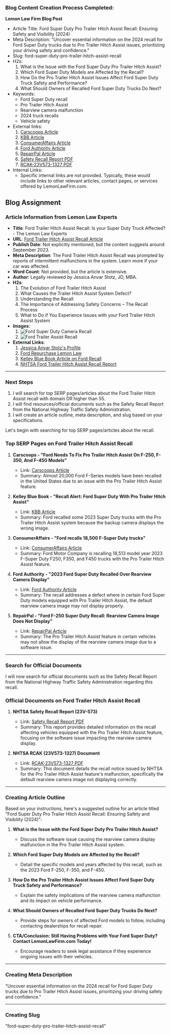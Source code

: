 ### Blog Content Creation Process Completed:

**Lemon Law Firm Blog Post**
- Article Title: Ford Super Duty Pro Trailer Hitch Assist Recall: Ensuring Safety and Visibility (2024)
- Meta Description: "Uncover essential information on the 2024 recall for Ford Super Duty trucks due to Pro Trailer Hitch Assist issues, prioritizing your driving safety and confidence."
- Slug: ford-super-duty-pro-trailer-hitch-assist-recall
- H2s:
  1. What is the Issue with the Ford Super Duty Pro Trailer Hitch Assist?
  2. Which Ford Super Duty Models are Affected by the Recall?
  3. How Do the Pro Trailer Hitch Assist Issues Affect Ford Super Duty Truck Safety and Performance?
  4. What Should Owners of Recalled Ford Super Duty Trucks Do Next?
- Keywords:
  - Ford Super Duty recall
  - Pro Trailer Hitch Assist
  - Rearview camera malfunction
  - 2024 truck recalls
  - Vehicle safety
- External links:
  1. [Carscoops Article](https://www.carscoops.com/2023/08/ford-needs-to-fix-pro-trailer-hitch-assist-on-f-250-f-350-and-f-450-models/)
  2. [KBB Article](https://www.kbb.com/car-news/recall-alert-ford-super-duty-with-pro-trailer-hitch-assist/)
  3. [ConsumerAffairs Article](https://www.consumeraffairs.com/news/ford-recalls-18500-f-super-duty-trucks-091123.html)
  4. [Ford Authority Article](https://fordauthority.com/2023/08/2023-ford-super-duty-recalled-over-rearview-camera-display/)
  5. [RepairPal Article](https://repairpal.com/recall/23V573000)
  6. [Safety Recall Report PDF](https://static.nhtsa.gov/odi/rcl/2023/RCLRPT-23V573-9361.PDF)
  7. [RCAK-23V573-1327 PDF](https://static.nhtsa.gov/odi/rcl/2023/RCAK-23V573-1327.pdf)
- Internal Links: 
  - Specific internal links are not provided. Typically, these would include links to other relevant articles, contact pages, or services offered by LemonLawFirm.com.
 

## Blog Assignment


### Article Information from Lemon Law Experts

- **Title**: Ford Trailer Hitch Assist Recall: Is your Super Duty Truck Affected? - The Lemon Law Experts
- **URL**: [Ford Trailer Hitch Assist Recall Article](https://lemonlawexperts.com/ford-trailer-hitch-assist-recall/)
- **Publish Date**: Not explicitly mentioned, but the content suggests around September 2023.
- **Meta Description**: The Ford Trailer Hitch Assist Recall was prompted by reports of intermittent malfunctions in the system. Learn more if your car was affected.
- **Word Count**: Not provided, but the article is extensive.
- **Author**: Legally reviewed by Jessica Anvar Stotz, JD, MBA.
- **H2s**:
  1. The Evolution of Ford Trailer Hitch Assist
  2. What Causes the Trailer Hitch Assist System Defect?
  3. Understanding the Recall
  4. The Importance of Addressing Safety Concerns – The Recall Process
  5. What to Do if You Experience Issues with your Ford Trailer Hitch Assist System
- **Images**:
  1. ![Ford Super Duty Camera Recall](https://lemonlawexperts.com/wp-content/uploads/Ford-Super-Duty-Camera-Recall.jpg)
  2. ![Ford Trailer Assist Recall](https://lemonlawexperts.com/wp-content/uploads/Ford-Pro-Trailer-Hitch-Assist-Recall.jpg)
- **External Links**:
  1. [Jessica Anvar Stotz's Profile](https://lemonlawexperts.com/attorneys/jessica-anvar/)
  2. [Ford Repurchase Lemon Law](https://lemonlawexperts.com/ford-repurchase-lemon-law/)
  3. [Kelley Blue Book Article on Ford Recall](https://www.kbb.com/car-news/recall-alert-ford-super-duty-with-pro-trailer-hitch-assist/#:~:text=Ford%20has%20recalled%20about%2018%2C500,the%20truck%20shifts%20into%20reverse.)
  4. [NHTSA Ford Trailer Hitch Assist Recall Report](https://static.nhtsa.gov/odi/rcl/2023/RCLRPT-23V573-9361.PDF)

---

### Next Steps

1. I will search for top SERP pages/articles about the Ford Trailer Hitch Assist recall with domain DR higher than 55.
2. I will find resources/official documents such as the Safety Recall Report from the National Highway Traffic Safety Administration.
3. I will create an article outline, meta description, and slug based on your specifications.

Let's begin with searching for top SERP pages/articles about the recall.

### Top SERP Pages on Ford Trailer Hitch Assist Recall

1. **Carscoops - "Ford Needs To Fix Pro Trailer Hitch Assist On F-250, F-350, And F-450 Models"**
   - Link: [Carscoops Article](https://www.carscoops.com/2023/08/ford-needs-to-fix-pro-trailer-hitch-assist-on-f-250-f-350-and-f-450-models/)
   - Summary: Almost 20,000 Ford F-Series models have been recalled in the United States due to an issue with the Pro Trailer Hitch Assist feature.

2. **Kelley Blue Book - "Recall Alert: Ford Super Duty With Pro Trailer Hitch Assist"**
   - Link: [KBB Article](https://www.kbb.com/car-news/recall-alert-ford-super-duty-with-pro-trailer-hitch-assist/)
   - Summary: Ford recalled some 2023 Super Duty trucks with the Pro Trailer Hitch Assist system because the backup camera displays the wrong image.

3. **ConsumerAffairs - "Ford recalls 18,500 F-Super Duty trucks"**
   - Link: [ConsumerAffairs Article](https://www.consumeraffairs.com/news/ford-recalls-18500-f-super-duty-trucks-091123.html)
   - Summary: Ford Motor Company is recalling 18,513 model year 2023 F-Super Duty F250, F350, and F450 trucks with the Pro Trailer Hitch Assist feature.

4. **Ford Authority - "2023 Ford Super Duty Recalled Over Rearview Camera Display"**
   - Link: [Ford Authority Article](https://fordauthority.com/2023/08/2023-ford-super-duty-recalled-over-rearview-camera-display/)
   - Summary: The recall addresses a defect where in certain Ford Super Duty models equipped with Pro Trailer Hitch Assist, the default rearview camera image may not display properly.

5. **RepairPal - "Ford F-250 Super Duty Recall: Rearview Camera Image Does Not Display"**
   - Link: [RepairPal Article](https://repairpal.com/recall/23V573000)
   - Summary: The Pro Trailer Hitch Assist feature in certain vehicles may not allow the display of the rearview camera image due to a software issue.

---

### Search for Official Documents

I will now search for official documents such as the Safety Recall Report from the National Highway Traffic Safety Administration regarding this recall.

### Official Documents on Ford Trailer Hitch Assist Recall

1. **NHTSA Safety Recall Report (23V-573)**
   - Link: [Safety Recall Report PDF](https://static.nhtsa.gov/odi/rcl/2023/RCLRPT-23V573-9361.PDF)
   - Summary: This report provides detailed information on the recall affecting vehicles equipped with the Pro Trailer Hitch Assist feature, focusing on the software issue impacting the rearview camera display.

2. **NHTSA RCAK (23V573-1327) Document**
   - Link: [RCAK-23V573-1327 PDF](https://static.nhtsa.gov/odi/rcl/2023/RCAK-23V573-1327.pdf)
   - Summary: This document details the recall notice issued by NHTSA for the Pro Trailer Hitch Assist feature's malfunction, specifically the default rearview camera image not displaying correctly.

---

### Creating Article Outline

Based on your instructions, here's a suggested outline for an article titled "Ford Super Duty Pro Trailer Hitch Assist Recall: Ensuring Safety and Visibility (2024)":

1. **What is the Issue with the Ford Super Duty Pro Trailer Hitch Assist?**
   - Discuss the software issue causing the rearview camera display malfunction in the Pro Trailer Hitch Assist system.

2. **Which Ford Super Duty Models are Affected by the Recall?**
   - Detail the specific models and years affected by this recall, such as the 2023 Ford F-250, F-350, and F-450.

3. **How Do the Pro Trailer Hitch Assist Issues Affect Ford Super Duty Truck Safety and Performance?**
   - Explain the safety implications of the rearview camera malfunction and its impact on vehicle performance.

4. **What Should Owners of Recalled Ford Super Duty Trucks Do Next?**
   - Provide steps for owners of affected Ford models to follow, including contacting dealerships for recall repair.

5. **CTA/Conclusion: Still Having Problems with Your Ford Super Duty? Contact LemonLawFirm.com Today!**
   - Encourage readers to seek legal assistance if they experience ongoing issues with their vehicles.

---

### Creating Meta Description

"Uncover essential information on the 2024 recall for Ford Super Duty trucks due to Pro Trailer Hitch Assist issues, prioritizing your driving safety and confidence."

---

### Creating Slug

"ford-super-duty-pro-trailer-hitch-assist-recall"
